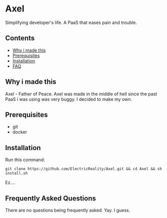 # Axel
Simplifying developer's life. A PaaS that eases pain and trouble.

## Contents

  -  [Why i made this](#why-i-made-this)
  -  [Prerequisites](#prerequisites)
  -  [Installation](#installation)
  -  [FAQ](#frequently-asked-questions)

## Why i made this
Axel - Father of Peace. Axel was made in the middle of hell since the past PaaS i was using was very buggy. I decided to make my own.

## Prerequisites
  - git
  - docker

## Installation
Run this command:
```
git clone https://github.com/ElectricReality/Axel.git && cd Axel && sh install.sh
```
Ez....

## Frequently Asked Questions
There are no questions being frequently asked. Yay. I guess.
